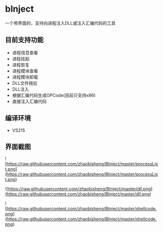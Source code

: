 # bInject

一个带界面的，支持向进程注入DLL或注入汇编代码的工具

## 目前支持功能
- 进程信息查看
- 进程挂起
- 进程恢复
- 进程模块查看
- 进程模块卸载
- DLL文件拖拉
- DLL注入
- 根据汇编代码生成OPCode(目前只支持x86)
- 直接注入汇编代码


## 编译环境
- VS215

## 界面截图

![https://raw.githubusercontent.com/zhaobisheng/BInject/master/processList.png]
(https://raw.githubusercontent.com/zhaobisheng/BInject/master/processList.png)

![https://raw.githubusercontent.com/zhaobisheng/BInject/master/dll.png]
(https://raw.githubusercontent.com/zhaobisheng/BInject/master/dll.png)

![https://raw.githubusercontent.com/zhaobisheng/BInject/master/shellcode.png]
(https://raw.githubusercontent.com/zhaobisheng/BInject/master/shellcode.png)